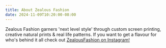 ```yaml
---
title: About Zealous Fashion
date: 2024-11-09T10:20:00-08:00
---
```


Zealous Fashion garners 'next level style' through custom screen printing, creative natural prints & real life patterns.  If you want to get a flavour for who's behind it all check out [ZealousFashion on Instagram!](https://www.instagram.com/zealousfashion/)

<!--more-->
